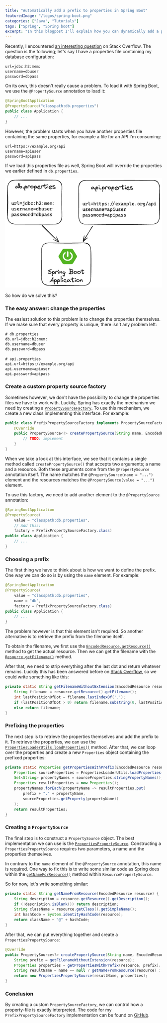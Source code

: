 ```yaml
---
title: "Automatically add a prefix to properties in Spring Boot"
featuredImage: "/logos/spring-boot.png"
categories: ["Java", "Tutorials"]
tags: ["Spring", "Spring boot"]
excerpt: "In this blogpost I'll explain how you can dynamically add a prefix to properties in Spring Boot."
---
```


Recently, I encountered [an interesting question](https://stackoverflow.com/q/77802571/1915448) on Stack Overflow.
The question is the following; let's say I have a properties file containing my database configuration:

```properties
url=jdbc:h2:mem:
username=dbuser
password=dbpass
```

On its own, this doesn't really cause a problem.
To load it with Spring Boot, we use the `@PropertySource` annotation to load it:

```java
@SpringBootApplication
@PropertySource("classpath:db.properties")
public class Application {
    // ...
}
```

However, the problem starts when you have another properties file containing the same properties, for example a file for an API I'm consuming:

```properties
url=https://example.org/api
username=apiuser
password=apipass
```

If we load this properties file as well, Spring Boot will override the properties we earlier defined in `db.properties`.

![Illustation for the above scenario](./images/properties.png)

So how do we solve this?

### The easy answer: change the properties

The easiest solution to this problem is to change the properties themselves.
If we make sure that every property is unique, there isn't any problem left:

```properties
# db.properties
db.url=jdbc:h2:mem:
db.username=dbuser
db.password=dbpass

# api.properties
api.url=https://example.org/api
api.username=apiuser
api.password=apipass
```

### Create a custom property source factory

Sometimes however, we don't have the possibility to change the properties files we have to work with.
Luckily, Spring has exactly the mechanism we need by creating a [`PropertySourceFactory`](https://docs.spring.io/spring-framework/docs/current/javadoc-api/org/springframework/core/io/support/PropertySourceFactory.html).
To use this mechanism, we create a new class implementing this interface.
For example:

```java
public class PrefixPropertySourceFactory implements PropertySourceFactory {
    @Override
    public PropertySource<?> createPropertySource(String name, EncodedResource resource) throws IOException {
        // TODO: implement
    }
}
```

When we take a look at this interface, we see that it contains a single method called `createPropertySource()` that accepts two arguments; a name and a resource.
Both these arguments come from the `@PropertySource` annotation itself.
The name matches the `@PropertySource(name = "...")` element and the resources matches the `@PropertySource(value = "...")` element.

To use this factory, we need to add another element to the `@PropertySource` annotation:

```java
@SpringBootApplication
@PropertySource(
    value = "classpath:db.properties",
    // Add this:
    factory = PrefixPropertySourceFactory.class)
public class Application {
    // ...
}
```

### Choosing a prefix

The first thing we have to think about is how we want to define the prefix.
One way we can do so is by using the `name` element.
For example:

```java
@SpringBootApplication
@PropertySource(
    value = "classpath:db.properties",
    name = "db",
    factory = PrefixPropertySourceFactory.class)
public class Application {
    // ...
}
```

The problem however is that this element isn't required.
So another alternative is to retrieve the prefix from the filename itself.

To obtain the filename, we first use the [`EncodedResource.getResource()`](https://docs.spring.io/spring-framework/docs/current/javadoc-api/org/springframework/core/io/support/EncodedResource.html#getResource()) method to get the actual resource.
Then we can get the filename with the [`Resource.getFilename()`](https://docs.spring.io/spring-framework/docs/current/javadoc-api/org/springframework/core/io/Resource.html#getFilename()) method.

After that, we need to strip everything after the last dot and return whatever remains.
Luckily this has been answered before on [Stack Overflow](https://stackoverflow.com/questions/941272/how-do-i-trim-a-file-extension-from-a-string-in-java), so we could write something like this:

```java
private static String getFilenameWithoutExtension(EncodedResource resource) {
    String filename = resource.getResource().getFilename();
    int lastPositionOfDot = filename.lastIndexOf('.');
    if (lastPositionOfDot > 0) return filename.substring(0, lastPositionOfDot);
    else return filename;
}
```

### Prefixing the properties

The next step is to retrieve the properties themselves and add the prefix to it.
To retrieve the properties, we can use the [`PropertiesLoaderUtils.loadProperties()`](https://docs.spring.io/spring-framework/docs/current/javadoc-api/org/springframework/core/io/support/PropertiesLoaderUtils.html#loadProperties(org.springframework.core.io.support.EncodedResource)) method.
After that, we can loop over the properties and create a new `Properties` object containing the prefixed properties:

```java
private static Properties getPropertiesWithPrefix(EncodedResource resource, String prefix) {
    Properties sourceProperties = PropertiesLoaderUtils.loadProperties(resource);
    Set<String> propertyNames = sourceProperties.stringPropertyNames();
    Properties resultProperties = new Properties();
    propertyNames.forEach(propertyName -> resultProperties.put(
        prefix + "." + propertyName,
        sourceProperties.getProperty(propertyName))
    );
    return resultProperties;
}
```

### Creating a `PropertySource`

The final step is to construct a `PropertySource` object.
The best implementation we can use is the [`PropertiesPropertySource`](https://docs.spring.io/spring-framework/docs/current/javadoc-api/org/springframework/core/env/PropertiesPropertySource.html).
Constructing a `PropertiesPropertySource` requires two parameters, a name and the properties themselves.

In contrary to the `name` element of the `@PropertySource` annotation, this name is required.
One way to fix this is to write some similar code as Spring does within the [`getNameForResource()`](https://github.com/spring-projects/spring-framework/blob/f1a335708a0ced4fc97cb2e1969a9887e734a70a/spring-core/src/main/java/org/springframework/core/io/support/ResourcePropertySource.java#L178-L184) method within `ResourcePropertySource`.

So for now, let's write something similar:

```java
private static String getNameFromResource(EncodedResource resource) {
    String description = resource.getResource().getDescription();
    if (!description.isBlank()) return description;
    String className = resource.getClass().getSimpleName();
    int hashCode = System.identityHashCode(resource);
    return className + "@" + hashCode;
}
```

After that, we can put everything together and create a `PropertiesPropertySource`:

```java
@Override
public PropertySource<?> createPropertySource(String name, EncodedResource resource) throws IOException {
    String prefix = getFilenameWithoutExtension(resource);
    Properties properties = getPropertiesWithPrefix(resource, prefix);
    String resultName = name == null ? getNameFromResource(resource) : name;
    return new PropertiesPropertySource(resultName, properties);
}
```

### Conclusion

By creating a custom `PropertySourceFactory`, we can control how a property-file is exactly interpreted.
The code for my `PrefixPropertySourceFactory` implementation can be found on [GitHub](https://gist.github.com/g00glen00b/9e052d34f461bf761e5e6c3892febf79).